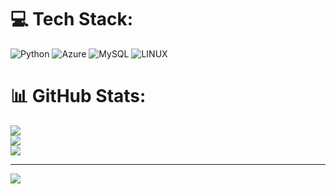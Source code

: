 
# 💻 Tech Stack:
![Python](https://img.shields.io/badge/python-3670A0?style=for-the-badge&logo=python&logoColor=ffdd54) ![Azure](https://img.shields.io/badge/azure-%230072C6.svg?style=for-the-badge&logo=azure-devops&logoColor=white) ![MySQL](https://img.shields.io/badge/mysql-%2300f.svg?style=for-the-badge&logo=mysql&logoColor=white) ![LINUX](https://img.shields.io/badge/Linux-FCC624?style=for-the-badge&logo=linux&logoColor=black)
# 📊 GitHub Stats:
![](https://github-readme-stats.vercel.app/api?username=KarthikSadari&theme=radical&hide_border=false&include_all_commits=true&count_private=true)<br/>
![](https://github-readme-streak-stats.herokuapp.com/?user=KarthikSadari&theme=radical&hide_border=false)<br/>
![](https://github-readme-stats.vercel.app/api/top-langs/?username=KarthikSadari&theme=radical&hide_border=false&include_all_commits=true&count_private=true&layout=compact)

---
[![](https://visitcount.itsvg.in/api?id=KarthikSadari&icon=0&color=0)](https://visitcount.itsvg.in)

<!-- Proudly created with GPRM ( https://gprm.itsvg.in ) -->

